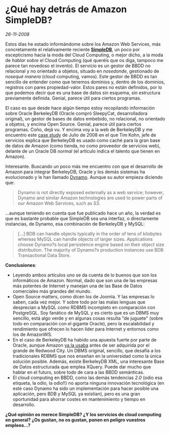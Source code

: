 ¿Qué hay detrás de Amazon SimpleDB?
===================================

_26-11-2008_

Estos días he estado informándome sobre los Amazon Web Services, más concretamente el relativamente reciente **[SimpleDB](http://aws.amazon.com/simpledb/)**, un poco por escepticismo hacia la moda del Cloud Computing, o mejor dicho, a la moda de _hablar sobre_ el Cloud Computing (qué queréis que os diga, tampoco me parece tan novedoso el invento). El servicio es un gestor de BBDD no relacional y no orientado a objetos, situado en _nosedonde_, gestionado de _nosequé manera_ (cloud computing, vamos). Este gestor de BBDD es tan sencillo de entender como que tenemos dominios y, dentro de los dominios, registros con pares propiedad-valor. Estos pares no están definidos, por lo que podemos decir que es una base de datos sin esquema, sin estructura previamente definida. Genial, parece útil para ciertos programas.

El caso es que desde hace algún tiempo estoy recopilando información sobre Oracle BerkeleyDB (Oracle compró SleepyCat, desarrolladora original), un gestor de bases de datos embebido, no relacional, no orientado a objetos, y encima Open Source. Genial, parece útil para ciertos programas. Coño, dejá vu. Y encima voy a la web de BerkeleyDB y me encuentro este [case study](http://www.oracle.com/customers/snapshots/amazon-oracle-berkeley-db-casestudy.pdf) de Julio de 2008 en el que Tim Kohn, jefe de servicios explica que BerkeleyDB es usado como caché para la gran base de datos de Amazon (como tienda, no como proveedor de servicios web), delante de un Oracle DB _normal_ (el artículo indica el talento que tienen en Amazon).

Interesante. Buscando un poco más me encuentro con que el desarrollo de Amazon para integrar BerkeleyDB, Oracle y los demás sistemas ha evolucionado y le han llamado [Dynamo](http://www.allthingsdistributed.com/2007/10/amazons_dynamo.html). Aunque su autor empieza diciendo que:

> Dynamo is not directly exposed externally as a web service; however, Dynamo and similar Amazon technologies are used to power parts of our Amazon Web Services, such as S3.

...aunque teniendo en cuenta que fue publicado hace un año, la verdad es que es bastante probable que SimpleDB sea una interfaz, o directamente instancias, de Dynamo, esa combinación de BerkeleyDB y MySQL:

> [...] BDB can handle objects typically in the order of tens of kilobytes whereas MySQL can handle objects of larger sizes. Applications choose Dynamo?s local persistence engine based on their object size distribution. The majority of Dynamo?s production instances use BDB Transactional Data Store.

**Conclusiones**:

*   Leyendo ambos artículos uno se da cuenta de lo buenos que son los informáticos de Amazon. Normal, dado que son una de las empresas más potentes de Internet y manejan una de las Base de Datos comerciales más grandes del mundo.
*   Open Source matters, como dicen los de Joomla. Y las empresas lo saben, cada vez mejor. Y sobre todo por las malas lenguas que desprecian a MySQL como RDBMS incompleto en comparación con PostgreSQL. Soy fanático de MySQL y es cierto que es un DBMS muy sencillo, está algo verde y en algunas cosas resulta "de juguete" (sobre todo en comparación con el gigante Oracle), pero la escalabilidad y rendimiento que ofrecen lo hacen líder para Internet y entornos como los de AmazonWS.
*   En el caso de BerkeleyDB ha habido una apuesta fuerte por parte de Oracle, aunque Amazon [ya la usaba](http://findarticles.com/p/articles/mi_m0EIN/is_/ai_74803333) antes de ser adquirida por el grande de Redwood City. Un DBMS original, sencillo, que desafía a los tradicionales RDBMS que nos enseñan en la universidad como la única solución posible. Además, existe BerkeleyDB XML, una interesante Base de Datos estructurada que emplea XQuery. Puede dar mucho que hablar en el futuro, sobre todo de cara a las BBDD semánticas.
*   El cloud computing en BBDD, como las demás tendencias _2.0_ (odio esa etiqueta, la odio, la odio!!) no aporta ninguna innovación tecnológica (en este caso Dynamo ha sido un implementación para hacer posible una aplicación, pero BDB y MySQL ya existían), pero es una gran oportunidad para ahorrar costes en mantenimiento y tiempo en desarrollo.

**¿Qué opinión os merece SimpleDB? ¿Y los servicios de cloud computing en general? ¿Os gustan, no os gustan, ponen en peligro vuestros empleos...?**